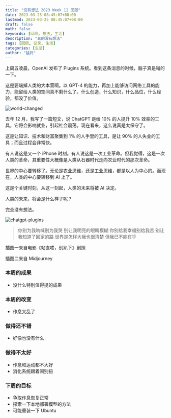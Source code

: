 ```yaml
---
title: "没有想法 2023 Week 12 回顾"
date: 2023-03-25 08:45:07+08:00
lastmod: 2023-03-25 08:45:07+08:00
draft: false
math: false
keywords: [回顾, 想法, 生活]
description: "真的没有想法"
tags: [回顾, 记录, 生活]
categories: [生活]
author: "猛犸"
---
```


上周五凌晨，OpenAI 发布了 Plugins 系统。看到这条消息的时候，脑子真是嗡的一下。

这是要端掉人类的大本营啊。以 GPT-4 的能力，再加上能够访问网络工具的能力，能留给人类的空间真不剩什么了。什么创造，什么知识，什么品位，什么经验，都没了价值。

![world-changed](https://1-1256632535.cos.ap-beijing.myqcloud.com/img/world-changed.jpg)

去年 12 月，我写了一篇短文，说 ChatGPT 是给 10% 的人提升 10% 效率的工具，它将会影响就业，引起社会震荡。现在看来，这么说真是太保守了。

这是让知识、技术和财富聚集到 1% 的人手里的工具，是让 90% 的人失业的工具；而且过程会非常快。

有人说这是又一个 iPhone 时刻。有人说这是一次工业革命。但我觉得，这是一次人类的革命，其重要性大概像是人类从石器时代走向农业时代的那次革命。

世界的中心要转移了。无论是农业思维，还是工业思维，都是以人为中心的。而现在，人类的中心要转移到 AI 上了。

这是个关键时刻。从这一刻起，人类的未来将被 AI 决定。

人类的未来，将会是什么样子呢？

完全没有想法。

![chatgpt-plugins](https://1-1256632535.cos.ap-beijing.myqcloud.com/img/chatgpt-plugins.png)

> 你别为我呐喊别为我哭
> 别让我明亮的眼睛模糊
> 你别给我幸福别给我苦
> 别让我知道了回家的路
> 世界是怎样大我也很清楚
> 但我已不能在乎

插图一来自电影《站直喽，别趴下》剧照

插图二来自 Midjourney

### 本周的成果

- 没什么特别值得提的成果

### 本周的改变

- 作息又乱了

### 做得还不错

- 好像也没有什么

### 做得不太好

- 作息和运动都不大好
- 消化系统跟着闹别扭

### 下周的目标

- 争取作息恢复正常
- 探索一下本地部署模型的方法
- 可能重装一下 Ubuntu
